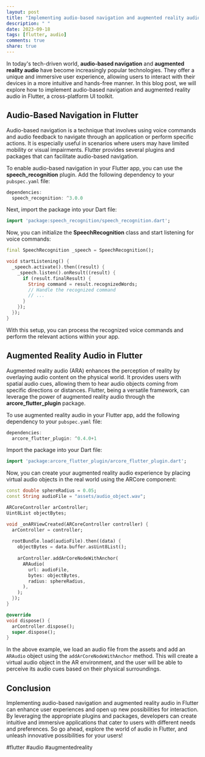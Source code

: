 ```yaml
---
layout: post
title: "Implementing audio-based navigation and augmented reality audio in Flutter"
description: " "
date: 2023-09-18
tags: [flutter, audio]
comments: true
share: true
---
```


In today's tech-driven world, **audio-based navigation** and **augmented reality audio** have become increasingly popular technologies. They offer a unique and immersive user experience, allowing users to interact with their devices in a more intuitive and hands-free manner. In this blog post, we will explore how to implement audio-based navigation and augmented reality audio in Flutter, a cross-platform UI toolkit.

## Audio-Based Navigation in Flutter

Audio-based navigation is a technique that involves using voice commands and audio feedback to navigate through an application or perform specific actions. It is especially useful in scenarios where users may have limited mobility or visual impairments. Flutter provides several plugins and packages that can facilitate audio-based navigation.

To enable audio-based navigation in your Flutter app, you can use the **speech_recognition** plugin. Add the following dependency to your `pubspec.yaml` file:

```dart
dependencies:
  speech_recognition: ^3.0.0
```

Next, import the package into your Dart file:

```dart
import 'package:speech_recognition/speech_recognition.dart';
```

Now, you can initialize the **SpeechRecognition** class and start listening for voice commands:

```dart
final SpeechRecognition _speech = SpeechRecognition();

void startListening() {
  _speech.activate().then((result) {
    _speech.listen().onResult((result) {
      if (result.finalResult) {
        String command = result.recognizedWords;
        // Handle the recognized command
        // ...
      }
    });
  });
}
```

With this setup, you can process the recognized voice commands and perform the relevant actions within your app.

## Augmented Reality Audio in Flutter

Augmented reality audio (ARA) enhances the perception of reality by overlaying audio content on the physical world. It provides users with spatial audio cues, allowing them to hear audio objects coming from specific directions or distances. Flutter, being a versatile framework, can leverage the power of augmented reality audio through the **arcore_flutter_plugin** package.

To use augmented reality audio in your Flutter app, add the following dependency to your `pubspec.yaml` file:

```dart
dependencies:
  arcore_flutter_plugin: ^0.4.0+1
```

Import the package into your Dart file:

```dart
import 'package:arcore_flutter_plugin/arcore_flutter_plugin.dart';
```

Now, you can create your augmented reality audio experience by placing virtual audio objects in the real world using the ARCore component:

```dart
const double sphereRadius = 0.05;
const String audioFile = "assets/audio_object.wav";

ARCoreController arController;
Uint8List objectBytes;

void _onARViewCreated(ARCoreController controller) {
  arController = controller;
  
  rootBundle.load(audioFile).then((data) {
    objectBytes = data.buffer.asUint8List();
    
    arController.addArCoreNodeWithAnchor(
      ARAudio(
        url: audioFile,
        bytes: objectBytes,
        radius: sphereRadius,
      ),
    );
  });
}

@override
void dispose() {
  arController.dispose();
  super.dispose();
}
```

In the above example, we load an audio file from the assets and add an `ARAudio` object using the `addArCoreNodeWithAnchor` method. This will create a virtual audio object in the AR environment, and the user will be able to perceive its audio cues based on their physical surroundings.

## Conclusion

Implementing audio-based navigation and augmented reality audio in Flutter can enhance user experiences and open up new possibilities for interaction. By leveraging the appropriate plugins and packages, developers can create intuitive and immersive applications that cater to users with different needs and preferences. So go ahead, explore the world of audio in Flutter, and unleash innovative possibilities for your users!

#flutter #audio #augmentedreality